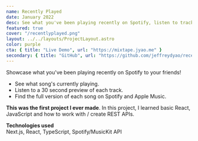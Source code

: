 ```yaml
---
name: Recently Played
date: January 2022
desc: See what you've been playing recently on Spotify, listen to track previews and match songs to Apple Music.
featured: true
cover: "/recentlyplayed.png"
layout: ../../layouts/ProjectLayout.astro
color: purple
cta: { title: "Live Demo", url: "https://mixtape.jyao.me" }
secondary: { title: "GitHub", url: "https://github.com/jeffreydyao/recently-played" }
---
```


Showcase what you've been playing recently on Spotify to your friends!

- See what song's currently playing.
- Listen to a 30 second preview of each track.
- Find the full version of each song on Spotify and Apple Music.

**This was the first project I ever made**. In this project, I learned basic React, JavaScript and how to work with / create REST APIs.

**Technologies used**  
Next.js, React, TypeScript, Spotify/MusicKit API
